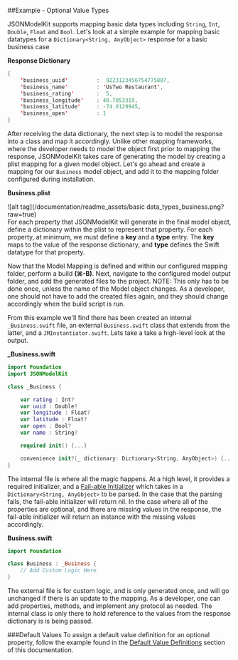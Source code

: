 ##Example - Optional Value Types

JSONModelKit supports mapping basic data types including `String`, `Int`, `Double`, `Float` and `Bool`. Let's look at a simple example for mapping basic datatypes for a `Dictionary<String, AnyObject>` response for a basic business case

**Response Dictionary**

```swift
{
	'business_uuid'  	 	:  9223123456754775807,
	'business_name'  		: 'UsTwo Restaurant',
	'business_rating' 	 	:  5,
	'business_longitude'  	: 40.7053319,
	'business_latitude'   	: -74.0129945,
	'business_open'    		: 1
}
```

After receiving the data dictionary, the next step is to model the response into a class and map it accordingly. Unlike other mapping frameworks, where the developer needs to model the object first prior to mapping the response, JSONModelKit takes care of generating the model by creating a plist mapping for a given model object. Let's go ahead and create a mapping for our `Business` model object, and add it to the mapping folder configured during installation.


**Business.plist**
<br/>

![alt tag](/documentation/readme_assets/basic data_types_business.png?raw=true)
<br/>
For each property that JSONModelKit will generate in the final model object, define a dictionary within the plist to represent that property. For each property, at minimum, we must define a **key** and a **type** entry. The **key** maps to the value of the response dictionary, and **type** defines the Swift datatype for that property.

Now that the Model Mapping is defined and within our configured mapping folder, perform a build **(⌘-B)**. Next, navigate to the configured model output folder, and add the generated files to the project. NOTE: This only has to be done once, unless the name of the Model object changes. As a developer, one should not have to add the created files again, and they should change accordingly when the build script is run.

From this example we'll find there has been created an internal `_Business.swift` file, an external `Business.swift` class that extends from the latter, and a `JMInstantiator.swift`. Lets take a take a high-level look at the output.


**_Business.swift**
<br/>

```swift
import Foundation
import JSONModelKit

class _Business {

	var rating : Int?
	var uuid : Double?
	var longitude : Float?
	var latitude : Float?
	var open : Bool?
	var name : String?

 	required init() {...}

 	convenience init?(_ dictionary: Dictionary<String, AnyObject>) {...}
}
```

The internal file is where all the magic happens. At a high level, it provides a required initializer, and a [Fail-able Initializer](https://developer.apple.com/swift/blog/?id=17) which takes in a `Dictionary<String, AnyObject>` to be parsed. In the case that the parsing fails, the fail-able initializer will return nil. In the case where all of the properties are optional, and there are missing values in the response, the fail-able initializer will return an instance with the missing values accordingly.

**Business.swift**
<br/>

```swift
import Foundation

class Business : _Business {
	// Add Custom Logic Here
}
```

The external file is for custom logic, and is only generated once, and will go unchanged if there is an update to the mapping. As a developer, one can add properties, methods, and implement any protocol as needed. The internal class is only there to hold reference to the values from the response dictionary is is being passed.

###Default Values
To assign a default value definition for an optional property, follow the example found in the [Default Value Definitions](/documentation/default_values.md) section of this documentation.
